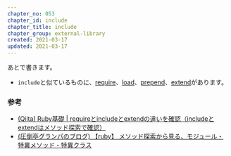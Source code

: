 ```yaml
---
chapter_no: 053
chapter_id: include
chapter_title: include
chapter_group: external-library
created: 2021-03-17
updated: 2021-03-17
---
```

あとで書きます。

- `include`と似ているものに、[require](#require)、[load](#load)、[prepend](#prepend)、[extend](#extend)があります。

### 参考
- [(Qiita) Ruby基礎 \| requireとincludeとextendの違いを確認（includeとextendはメソッド探索で確認）](https://qiita.com/suzukiry/items/db936ff7312ba7d97315)
- [(圧倒亭グランパのブログ) 【ruby】 メソッド探索から見る、モジュール・特異メソッド・特異クラス](https://at-grandpa.hatenablog.jp/entry/2016/02/14/090544)